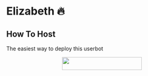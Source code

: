 # Elizabeth 🔥


## How To Host
The easiest way to deploy this userbot
<p align="center"><a href="https://heroku.com/deploy?template=https://github.com/LEGENDXOP/GRAND-OFFICIAL-OP/tree/master"> <img src="https://img.shields.io/badge/Deploy%20To%20Heroku-blueviolet?style=for-the-badge&logo=heroku" width="210" height="34.45"/></a></p>
